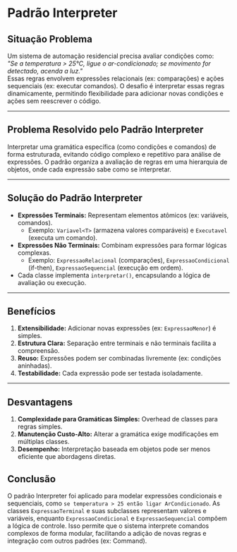 # Padrão Interpreter

## Situação Problema
Um sistema de automação residencial precisa avaliar condições como:  
*"Se a temperatura > 25°C, ligue o ar-condicionado; se movimento for detectado, acenda a luz."*  
Essas regras envolvem expressões relacionais (ex: comparações) e ações sequenciais (ex: executar comandos). O desafio é interpretar essas regras dinamicamente, permitindo flexibilidade para adicionar novas condições e ações sem reescrever o código.

---

## Problema Resolvido pelo Padrão Interpreter
Interpretar uma gramática específica (como condições e comandos) de forma estruturada, evitando código complexo e repetitivo para análise de expressões. O padrão organiza a avaliação de regras em uma hierarquia de objetos, onde cada expressão sabe como se interpretar.

---

## Solução do Padrão Interpreter 
- **Expressões Terminais:** Representam elementos atômicos (ex: variáveis, comandos).  
  - Exemplo: `Variavel<T>` (armazena valores comparáveis) e `Executavel` (executa um comando).  
- **Expressões Não Terminais:** Combinam expressões para formar lógicas complexas.  
  - Exemplo: `ExpressaoRelacional` (comparações), `ExpressaoCondicional` (if-then), `ExpressaoSequencial` (execução em ordem).  
- Cada classe implementa `interpretar()`, encapsulando a lógica de avaliação ou execução.

---

## Benefícios 
1. **Extensibilidade:** Adicionar novas expressões (ex: `ExpressaoMenor`) é simples.  
2. **Estrutura Clara:** Separação entre terminais e não terminais facilita a compreensão.  
3. **Reuso:** Expressões podem ser combinadas livremente (ex: condições aninhadas).  
4. **Testabilidade:** Cada expressão pode ser testada isoladamente.

---

## Desvantagens
1. **Complexidade para Gramáticas Simples:** Overhead de classes para regras simples.  
2. **Manutenção Custo-Alto:** Alterar a gramática exige modificações em múltiplas classes.  
3. **Desempenho:** Interpretação baseada em objetos pode ser menos eficiente que abordagens diretas.

## Conclusão
O padrão Interpreter foi aplicado para modelar expressões condicionais e sequenciais, como `se temperatura > 25 então ligar ArCondicionado`. As classes `ExpressaoTerminal` e suas subclasses representam valores e variáveis, enquanto `ExpressaoCondicional` e `ExpressaoSequencial` compõem a lógica de controle. Isso permite que o sistema interprete comandos complexos de forma modular, facilitando a adição de novas regras e integração com outros padrões (ex: Command).